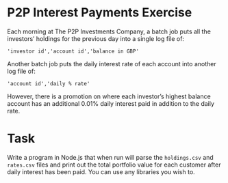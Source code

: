 # P2P Interest Payments Exercise
Each morning at The P2P Investments Company, a batch job puts all the investors’ holdings for the previous day into a single log file of:

`'investor id','account id','balance in GBP'`

  

Another batch job puts the daily interest rate of each account into another log file of:

`'account id','daily % rate'`

However, there is a promotion on where each investor’s highest balance account has an additional 0.01% daily interest paid in addition to the daily rate.

  

# Task
Write a program in Node.js that when run will parse the `holdings.csv` and `rates.csv` files and print out the total portfolio value for each customer after daily interest has been paid. You can use any libraries you wish to.